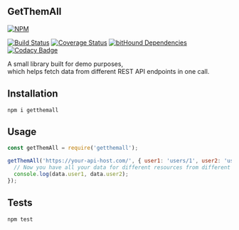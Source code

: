 GetThemAll
-

[![NPM](https://nodei.co/npm/getthemall.png?downloads=true&downloadRank=true&stars=true)](https://nodei.co/npm/getthemall/)

[![Build Status](https://travis-ci.org/cn007b/getthemall.svg?branch=master)](https://travis-ci.org/cn007b/getthemall)
[![Coverage Status](https://coveralls.io/repos/github/cn007b/getthemall/badge.svg?branch=master)](https://coveralls.io/github/cn007b/getthemall?branch=master)
[![bitHound Dependencies](https://www.bithound.io/github/cn007b/getthemall/badges/dependencies.svg)](https://www.bithound.io/github/cn007b/getthemall/master/dependencies/npm)
[![Codacy Badge](https://api.codacy.com/project/badge/Grade/372769a4866f43b49b4c8d98b8c03560)](https://www.codacy.com/app/cn007b/getthemall)

A small library built for demo purposes,
<br>which helps fetch data from different REST API endpoints in one call.

## Installation

`npm i getthemall`

## Usage

````js
const getThemAll = require('getthemall');

getThemAll('https://your-api-host.com/', { user1: 'users/1', user2: 'users/2' }, (data) => {
  // Now you have all your data for different resources from different endpoints.
  console.log(data.user1, data.user2);
});
````

## Tests

`npm test`
